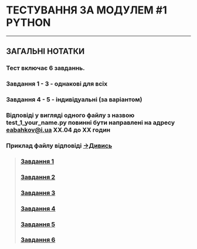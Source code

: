 # **ТЕСТУВАННЯ ЗА МОДУЛЕМ #1 PYTHON**
***
## **ЗАГАЛЬНІ НОТАТКИ**
### **Тест включає 6 завданнь.**   
### **Завдання 1 - 3 - однакові для всіх**  
### **Завдання 4 - 5 - індивідуальні (за варіантом)**

### **Відповіді у вигляді одного файлу з назвою test_1_your_name.py повинні бути направлені на адресу eabahkov@i.ua  XX.04 до ХХ годин**  
### **Приклад файлу відповіді** [**->Дивись**]()

>### [**Завдання 1**](Test_1_01.pdf)
>### [**Завдання 2**](Test_1_01.pdf)
>### [**Завдання 3**](Test_1_01.pdf)
>### [**Завдання 4**](Test_1_01.pdf)
>### [**Завдання 5**](Test_1_01.pdf)
>### [**Завдання 6**](Test_1_01.pdf)

